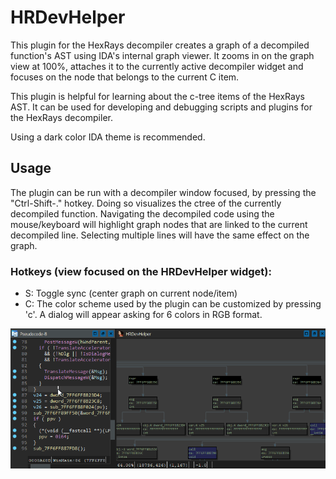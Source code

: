# HRDevHelper

This plugin for the HexRays decompiler creates a graph of a decompiled
function's AST using IDA's internal graph viewer. It zooms in on the graph
view at 100%, attaches it to the currently active decompiler widget and
focuses on the node that belongs to the current C item.

This plugin is helpful for learning about the c-tree items of the
HexRays AST. It can be used for developing and debugging scripts and
plugins for the HexRays decompiler.

Using a dark color IDA theme is recommended.

## Usage
The plugin can be run with a decompiler window focused, by pressing
the "Ctrl-Shift-." hotkey. Doing so visualizes the ctree of the currently
decompiled function. Navigating the decompiled code using the mouse/keyboard
will highlight graph nodes that are linked to the current decompiled line.
Selecting multiple lines will have the same effect on the graph. 

### Hotkeys (view focused on the HRDevHelper widget):
* S: Toggle sync (center graph on current node/item)
* C: The color scheme used by the plugin can be customized by pressing 'c'.
A dialog will appear asking for 6 colors in RGB format.

![HRDevHelper animated gif](/rsrc/hrdevhelper.gif?raw=true)
